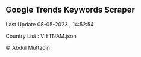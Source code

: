 

## Google Trends Keywords Scraper 
 
Last Update 08-05-2023 , 14:52:54

Country List :
VIETNAM.json



© Abdul Muttaqin 
